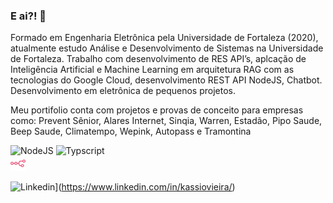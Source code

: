 ### E ai?! 👋

Formado em Engenharia Eletrônica pela Universidade de Fortaleza (2020), atualmente estudo Análise e Desenvolvimento de Sistemas na Universidade de Fortaleza. Trabalho com desenvolvimento de RES API’s, aplcação de Inteligência Artificial e Machine Learning em arquitetura RAG com as tecnologias do Google Cloud, desenvolvimento REST API NodeJS, Chatbot. Desenvolvimento em eletrônica de pequenos projetos.

Meu portifolio conta com projetos e provas de conceito para empresas como: Prevent Sênior, Alares Internet, Sinqia, Warren,  Estadão, Pipo Saude, Beep Saude, Climatempo, Wepink, Autopass e Tramontina




![NodeJS](https://cdn.jsdelivr.net/gh/devicons/devicon@latest/icons/nodejs/nodejs-plain-wordmark.svg)
![Typscript](https://cdn.jsdelivr.net/gh/devicons/devicon@latest/icons/typescript/typescript-original.svg)    
![n8n](https://github.com/kassiokennedy/kassiokennedy/blob/main/files/n8n-color.svg)

![Linkedin](https://img.shields.io/badge/LinkedIn-0077B5?style=for-the-badge&logo=linkedin&logoColor=white)](https://www.linkedin.com/in/kassiovieira/)

